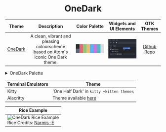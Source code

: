 <h1 align="center">OneDark</h1>

| Theme | Description | Color Palette | Widgets and UI Elements | GTK Themes |
| :---: | :---: | :---: | :---: | :---: |
| [OneDark](https://github.com/joshdick/onedark.vim) | A clean, vibrant and pleasing colourscheme based on Atom's iconic One Dark theme. | ![OneDark Palette](./onedark_palette.png) | ![OneDark Widgets and UI Elements](./onedark_widgets.png) | [Github Repo](https://github.com/lonr/adwaita-one-dark) |

<details>
<summary>OneDark Palette</summary>

| Code | Colour             | Hex       | Code | Colour | Hex       |
|------|--------------------|-----------|------|--------------------|-----------|
| 1    | Background         | `#282C34` | 9  	 | Background-bright  | `#5D677A` |
| 2    | Red                | `#E06C75` | -	 	 | -									|						|
| 3    | Green              | `#98C379` | -    | -									|						|
| 4    | Yellow             | `#E5C07B` |	-	   | -									|						|
| 5    | Blue               | `#61AFEF` |	-	   | -									|						|
| 6    | Purple            	| `#C678DD` |	-	   | -									|						|	
| 7    | Cyan               | `#56B6C2` |	-	   | -									|						|
| 8    | Foreground         | `#DCDFE4` | -	   | -		  						| 				  |

</details> 

| Terminal Emulators | Theme                                                                                      |
|--------------------|--------------------------------------------------------------------------------------------|
|	Kitty							 | 'One Half Dark' in `kitty +kitten themes`																									|
| Alacritty					 | Theme available [here](https://gist.github.com/r-darwish/f8bb21a6c89a02c4bef76cc38bddad39) |

| Rice Example |
| --- |
| ![OneDark Rice Example](https://user-images.githubusercontent.com/109248529/230755110-108990ce-1a78-41e1-8455-370acffabd79.png)<br>Rice Credits: [Narmis-E](https://github.com/Narmis-E/hyprland-dots)